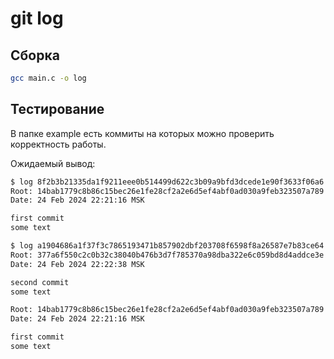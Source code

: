 # git log

## Сборка

```bash
gcc main.c -o log
```


## Тестирование
В папке example есть коммиты на которых можно проверить корректность работы.

Ожидаемый вывод:

```bash
$ log 8f2b3b21335da1f9211eee0b514499d622c3b09a9bfd3dcede1e90f3633f06a6
Root: 14bab1779c8b86c15bec26e1fe28cf2a2e6d5ef4abf0ad030a9feb323507a789
Date: 24 Feb 2024 22:21:16 MSK

first commit
some text
```

```bash
$ log a1904686a1f37f3c7865193471b857902dbf203708f6598f8a26587e7b83ce64
Root: 377a6f550c2c0b32c38040b476b3d7f785370a98dba322e6c059bd8d4addce3e
Date: 24 Feb 2024 22:22:38 MSK

second commit
some text

Root: 14bab1779c8b86c15bec26e1fe28cf2a2e6d5ef4abf0ad030a9feb323507a789
Date: 24 Feb 2024 22:21:16 MSK

first commit
some text
```

